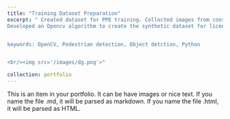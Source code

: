 ```yaml
---
title: "Training Dataset Preparation"
excerpt: " Created dataset for PPE training. Collected images from construction videos and built AI and opencv based tool to label the dataset.
Developed an Opencv algorithm to create the synthetic dataset for license plate OCR training. Created AI and OpenCv based labeling tool to label the license plate data


keywords: OpenCV, Pedestrian detection, Object detction, Python


<br/><img src='/images/dg.png'>"

collection: portfolio
---
```


This is an item in your portfolio. It can be have images or nice text. If you name the file .md, it will be parsed as markdown. If you name the file .html, it will be parsed as HTML.
